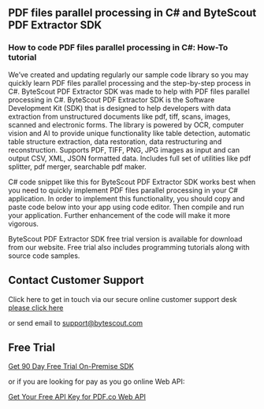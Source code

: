 ## PDF files parallel processing in C# and ByteScout PDF Extractor SDK

### How to code PDF files parallel processing in C#: How-To tutorial

We’ve created and updating regularly our sample code library so you may quickly learn PDF files parallel processing and the step-by-step process in C#. ByteScout PDF Extractor SDK was made to help with PDF files parallel processing in C#. ByteScout PDF Extractor SDK is the Software Development Kit (SDK) that is designed to help developers with data extraction from unstructured documents like pdf, tiff, scans, images, scanned and electronic forms. The library is powered by OCR, computer vision and AI to provide unique functionality like table detection, automatic table structure extraction, data restoration, data restructuring and reconstruction. Supports PDF, TIFF, PNG, JPG images as input and can output CSV, XML, JSON formatted data. Includes full set of utilities like pdf splitter, pdf merger, searchable pdf maker.

C# code snippet like this for ByteScout PDF Extractor SDK works best when you need to quickly implement PDF files parallel processing in your C# application. In order to implement this functionality, you should copy and paste code below into your app using code editor. Then compile and run your application. Further enhancement of the code will make it more vigorous.

ByteScout PDF Extractor SDK free trial version is available for download from our website. Free trial also includes programming tutorials along with source code samples.

## Contact Customer Support

Click here to get in touch via our secure online customer support desk [please click here](https://bytescout.zendesk.com/hc/en-us/requests/new?subject=ByteScout%20PDF%20Extractor%20SDK%20Question)

or send email to [support@bytescout.com](mailto:support@bytescout.com?subject=ByteScout%20PDF%20Extractor%20SDK%20Question) 

## Free Trial

[Get 90 Day Free Trial On-Premise SDK](https://bytescout.com/download/web-installer?utm_source=github-readme)

or if you are looking for pay as you go online Web API:

[Get Your Free API Key for PDF.co Web API](https://pdf.co/documentation/api?utm_source=github-readme)